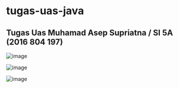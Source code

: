 # tugas-uas-java
## Tugas Uas Muhamad Asep Supriatna / SI 5A (2016 804 197)

![image](https://user-images.githubusercontent.com/47081509/51802233-7113fa80-227a-11e9-8b0f-394320865b4d.png)

![image](https://user-images.githubusercontent.com/47081509/51802282-1202b580-227b-11e9-8e98-22d078e6aedc.png)

![image](https://user-images.githubusercontent.com/47081509/51802336-a836db80-227b-11e9-8274-ca6bd8c29658.png)
